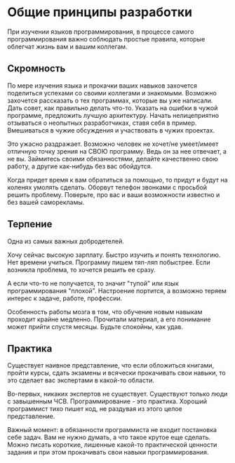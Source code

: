 # Общие принципы разработки

При изучении языков программирования, в процессе самого программирования важно соблюдать простые правила, которые облегчат жизнь вам и вашим коллегам.

## Скромность

По мере изучения языка и прокачки ваших навыков захочется поделиться успехами со своими коллегами и знакомыми. Возможно захочется рассказать о тех программах, которые вы уже написали. Дать совет, как правильно делать что-то. Указать на ошибки в чужой программе, предложить лучшую архитектуру. Начать нелицеприятно отзываться о неопытных разработчиках, ставя себя в пример. Вмешиваться в чужие обсуждения и участвовать в чужих проектах.

Это ужасно раздражает. Возможно человек не хочет/не умеет/имеет отличную точку зрения на СВОЮ программу. Ведь он за нее отвечает, а не вы. Займитесь своими обязанностями, делайте качественно свою работу, а другие как-нибудь без вас обойдутся.

Когда придет время к вам обратиться за помощью, то придут и будут на коленях умолять сделать. Оборвут телефон звонками с просьбой решить проблему. Поверьте, про вас и ваши возможности известно и без вашей саморекламы.

## Терпение

Одна из самых важных добродетелей.

Хочу сейчас высокую зарплату. Быстро изучить и понять технологию. Нет времени учиться. Программу пишем тяп-ляп побыстрее. Если возникла проблема, то хочется решить ее сразу.

А если что-то не получается, то значит "тупой" или язык программирования "плохой". Настроение портится, а возможно теряем интерес к задаче, работе, профессии.

Особенность работы мозга в том, что обучение новым навыкам проходит крайне медленно. Прочитали материал, а его понимание может прийти спустя месяцы. Будьте спокойны, как удав.

## Практика

Существует наивное представление, что если обложиться книгами, пройти курсы, сдать экзамены и всячески прокачивать свои навыки, то это сделает вас экспертами в какой-то области.

Во-первых, никаких экспертов не существует. Существуют только люди с завышенным ЧСВ. Программирование - это практика. Хороший программист тихо пишет код, не раздувая из этого целое представление.

Важный момент: в обязанности программиста не входит постановка себе задач. Вам не нужно думать, а что такое крутое еще сделать. Можно писать короткие, лишенные какой-то практической ценности задания и при этом прокачивать свои навыки программирования.
